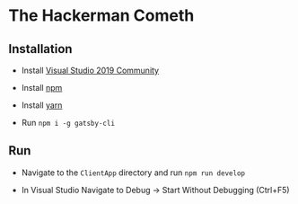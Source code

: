 ﻿# The Hackerman Cometh
## Installation
* Install [Visual Studio 2019 Community](https://visualstudio.microsoft.com/vs/)

* Install [npm](https://www.npmjs.com/get-npm)

* Install [yarn](https://classic.yarnpkg.com/en/docs/install/#windows-stable)

* Run `npm i -g gatsby-cli`

## Run

* Navigate to the `ClientApp` directory and run `npm run develop`

* In Visual Studio Navigate to Debug -> Start Without Debugging (Ctrl+F5)